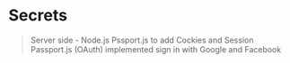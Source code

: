 # Secrets
> Server side - Node.js
> Pssport.js to add Cockies and Session
> Passport.js (OAuth) implemented sign in with Google and Facebook

